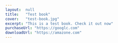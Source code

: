 ```yaml
---
layout:  null
title:   "Test book"
cover:   "test-book.jpg"
excerpt: "This is a test book. Check it out now"
purchaseUrl: "https://googlc.com"
downloadUrl: "https://amazone.com"
---
```

